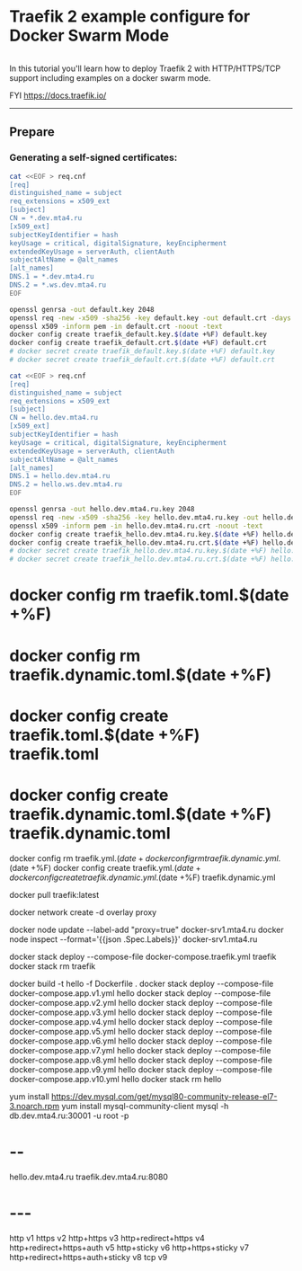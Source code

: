# Traefik 2 example configure for Docker Swarm Mode
```
```
In this tutorial you'll learn how to deploy Traefik 2 with HTTP/HTTPS/TCP support including examples on a docker swarm mode.

FYI https://docs.traefik.io/

***

## Prepare

### Generating a self-signed certificates:

```bash
cat <<EOF > req.cnf
[req]
distinguished_name = subject
req_extensions = x509_ext
[subject]
CN = *.dev.mta4.ru
[x509_ext]
subjectKeyIdentifier = hash
keyUsage = critical, digitalSignature, keyEncipherment
extendedKeyUsage = serverAuth, clientAuth
subjectAltName = @alt_names
[alt_names]
DNS.1 = *.dev.mta4.ru
DNS.2 = *.ws.dev.mta4.ru
EOF
```
```bash
openssl genrsa -out default.key 2048
openssl req -new -x509 -sha256 -key default.key -out default.crt -days 3650 -subj "/CN=*.dev.mta4.ru/C=RU/ST=Moscow/L=Moscow/O=MTA4RU/OU=IT" -config req.cnf -extensions x509_ext
openssl x509 -inform pem -in default.crt -noout -text
docker config create traefik_default.key.$(date +%F) default.key
docker config create traefik_default.crt.$(date +%F) default.crt
# docker secret create traefik_default.key.$(date +%F) default.key
# docker secret create traefik_default.crt.$(date +%F) default.crt
```
```bash
cat <<EOF > req.cnf
[req]
distinguished_name = subject
req_extensions = x509_ext
[subject]
CN = hello.dev.mta4.ru
[x509_ext]
subjectKeyIdentifier = hash
keyUsage = critical, digitalSignature, keyEncipherment
extendedKeyUsage = serverAuth, clientAuth
subjectAltName = @alt_names
[alt_names]
DNS.1 = hello.dev.mta4.ru
DNS.2 = hello.ws.dev.mta4.ru
EOF
```
```bash
openssl genrsa -out hello.dev.mta4.ru.key 2048
openssl req -new -x509 -sha256 -key hello.dev.mta4.ru.key -out hello.dev.mta4.ru.crt -days 3650 -subj "/CN=hello.dev.mta4.ru/C=RU/ST=Moscow/L=Moscow/O=MTA4RU/OU=IT" -config req.cnf -extensions x509_ext
openssl x509 -inform pem -in hello.dev.mta4.ru.crt -noout -text
docker config create traefik_hello.dev.mta4.ru.key.$(date +%F) hello.dev.mta4.ru.key
docker config create traefik_hello.dev.mta4.ru.crt.$(date +%F) hello.dev.mta4.ru.crt
# docker secret create traefik_hello.dev.mta4.ru.key.$(date +%F) hello.dev.mta4.ru.key
# docker secret create traefik_hello.dev.mta4.ru.crt.$(date +%F) hello.dev.mta4.ru.crt
```

# docker config rm traefik.toml.$(date +%F)
# docker config rm traefik.dynamic.toml.$(date +%F)
# docker config create traefik.toml.$(date +%F) traefik.toml
# docker config create traefik.dynamic.toml.$(date +%F) traefik.dynamic.toml

docker config rm traefik.yml.$(date +%F)
docker config rm traefik.dynamic.yml.$(date +%F)
docker config create traefik.yml.$(date +%F) traefik.yml
docker config create traefik.dynamic.yml.$(date +%F) traefik.dynamic.yml

docker pull traefik:latest

docker network create -d overlay proxy

docker node update --label-add "proxy=true" docker-srv1.mta4.ru
docker node inspect --format='{{json .Spec.Labels}}' docker-srv1.mta4.ru

docker stack deploy --compose-file docker-compose.traefik.yml traefik
docker stack rm traefik

docker build -t hello -f Dockerfile .
docker stack deploy --compose-file docker-compose.app.v1.yml hello
docker stack deploy --compose-file docker-compose.app.v2.yml hello
docker stack deploy --compose-file docker-compose.app.v3.yml hello
docker stack deploy --compose-file docker-compose.app.v4.yml hello
docker stack deploy --compose-file docker-compose.app.v5.yml hello
docker stack deploy --compose-file docker-compose.app.v6.yml hello
docker stack deploy --compose-file docker-compose.app.v7.yml hello
docker stack deploy --compose-file docker-compose.app.v8.yml hello
docker stack deploy --compose-file docker-compose.app.v9.yml hello
docker stack deploy --compose-file docker-compose.app.v10.yml hello
docker stack rm hello

yum install https://dev.mysql.com/get/mysql80-community-release-el7-3.noarch.rpm
yum install mysql-community-client
mysql -h db.dev.mta4.ru:30001 -u root -p

# --

hello.dev.mta4.ru
traefik.dev.mta4.ru:8080

# ---

http v1
https v2
http+https v3
http+redirect+https v4
http+redirect+https+auth v5
http+sticky v6
http+https+sticky v7
http+redirect+https+auth+sticky v8
tcp v9
